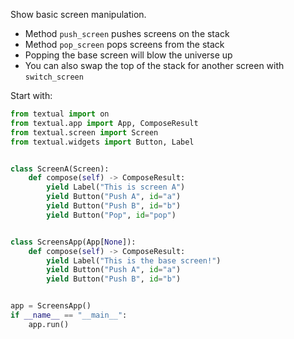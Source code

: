 Show basic screen manipulation.

 - Method `push_screen` pushes screens on the stack
 - Method `pop_screen` pops screens from the stack
 - Popping the base screen will blow the universe up
 - You can also swap the top of the stack for another screen with `switch_screen`

Start with:

```py
from textual import on
from textual.app import App, ComposeResult
from textual.screen import Screen
from textual.widgets import Button, Label


class ScreenA(Screen):
    def compose(self) -> ComposeResult:
        yield Label("This is screen A")
        yield Button("Push A", id="a")
        yield Button("Push B", id="b")
        yield Button("Pop", id="pop")


class ScreensApp(App[None]):
    def compose(self) -> ComposeResult:
        yield Label("This is the base screen!")
        yield Button("Push A", id="a")
        yield Button("Push B", id="b")


app = ScreensApp()
if __name__ == "__main__":
    app.run()
```
